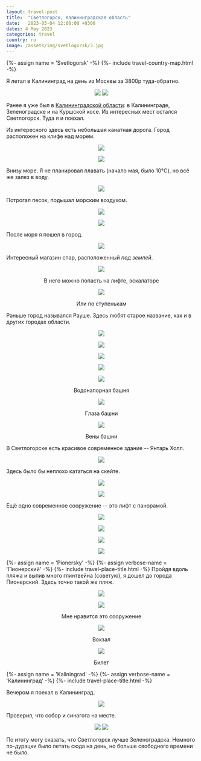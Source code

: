 ```yaml
---
layout: travel-post
title:  "Светлогорск, Калининградская область"
date:   2023-05-04 12:00:00 +0300
dates: 4 May 2023
categories: travel
country: ru
image: /assets/img/svetlogorsk/3.jpg
---
```

{%- assign name = 'Svetlogorsk' -%}
{%- include travel-country-map.html -%}

Я летал в Калининград на день из Москвы за 3800р туда-обратно.
<center>
    <div class="side-by-side">
        <img src="{{site.baseurl}}/assets/img/svetlogorsk/1.jpg" />
        <img src="{{site.baseurl}}/assets/img/svetlogorsk/2.jpg" />
    </div>
    <p class="image-label"></p>
</center>

Ранее я уже был в [Калининградской области](/travel/2022/kaliningrad.html): в Калининграде, Зеленоградске и на Куршской косе. Из интересных мест остался Светлогорск. Туда я и поехал.

Из интересного здесь есть небольшая канатная дорога. Город расположен на клифе над морем.
<center>
<img src="{{site.baseurl}}/assets/img/svetlogorsk/3.jpg" />
<p class="image-label"></p>
</center>

<center>
<img src="{{site.baseurl}}/assets/img/svetlogorsk/4.jpg" />
<p class="image-label"></p>
</center>

Внизу море. Я не планировал плавать (начало мая, было 10°C), но всё же залез в воду.
<center>
<img src="{{site.baseurl}}/assets/img/svetlogorsk/5.jpg" />
<p class="image-label"></p>
</center>

Потрогал песок, подышал морским воздухом.
<center>
<img src="{{site.baseurl}}/assets/img/svetlogorsk/7.jpg" />
<p class="image-label"></p>
</center>

<center>
<img src="{{site.baseurl}}/assets/img/svetlogorsk/8.jpg" />
<p class="image-label"></p>
</center>

После моря я пошел в город.
<center>
<img src="{{site.baseurl}}/assets/img/svetlogorsk/9.jpg" />
<p class="image-label"></p>
</center>

Интересный магазин спар, расположенный _под землей_.
<center>
<img src="{{site.baseurl}}/assets/img/svetlogorsk/10.jpg" />
<p class="image-label">В него можно попасть на лифте, эскалаторе</p>
</center>

<center>
<img src="{{site.baseurl}}/assets/img/svetlogorsk/11.jpg" />
<p class="image-label">Или по ступенькам</p>
</center>

Раньше город назывался Рауше. Здесь любят старое название, как и в других городах области.
<center>
<img src="{{site.baseurl}}/assets/img/svetlogorsk/12.jpg" />
<p class="image-label"></p>
</center>

<center>
<img src="{{site.baseurl}}/assets/img/svetlogorsk/13.jpg" />
<p class="image-label"></p>
</center>

<center>
<img src="{{site.baseurl}}/assets/img/svetlogorsk/14.jpg" />
<p class="image-label"></p>
</center>

<center>
<img src="{{site.baseurl}}/assets/img/svetlogorsk/15.jpg" />
<p class="image-label"></p>
</center>

<center>
<img src="{{site.baseurl}}/assets/img/svetlogorsk/15-1.jpg" />
<p class="image-label">Водонапорная башня</p>
</center>

<center>
<img src="{{site.baseurl}}/assets/img/svetlogorsk/15-2.jpg" />
<p class="image-label">Глаза башни</p>
</center>

<center>
<img src="{{site.baseurl}}/assets/img/svetlogorsk/15-3.jpg" />
<p class="image-label">Вены башни</p>
</center>

В Светлогорске есть красивое современное здание -- Янтарь Холл.
<center>
<img src="{{site.baseurl}}/assets/img/svetlogorsk/16.jpg" />
<p class="image-label"></p>
</center>

Здесь было бы неплохо кататься на скейте.
<center>
<img src="{{site.baseurl}}/assets/img/svetlogorsk/17.jpg" />
<p class="image-label"></p>
</center>

<center>
<img src="{{site.baseurl}}/assets/img/svetlogorsk/18.jpg" />
<p class="image-label"></p>
</center>

Ещё одно современное сооружение -- это лифт с панорамой.
<center>
<img src="{{site.baseurl}}/assets/img/svetlogorsk/20.jpg" />
<p class="image-label"></p>
</center>

<center>
<img src="{{site.baseurl}}/assets/img/svetlogorsk/21.jpg" />
<p class="image-label"></p>
</center>

<center>
<img src="{{site.baseurl}}/assets/img/svetlogorsk/22.jpg" />
<p class="image-label"></p>
</center>

<center>
<img src="{{site.baseurl}}/assets/img/svetlogorsk/23.jpg" />
<p class="image-label"></p>
</center>

{%- assign name = 'Pionersky' -%}
{%- assign verbose-name = 'Пионерский' -%}
{%- include travel-place-title.html -%}
Пройдя вдоль пляжа и выпив много глинтвейна (советую), я дошел до города Пионерский. Здесь точно такой же пляж.
<center>
<img src="{{site.baseurl}}/assets/img/svetlogorsk/24.jpg" />
<p class="image-label"></p>
</center>

<center>
<img src="{{site.baseurl}}/assets/img/svetlogorsk/24-1.jpg" />
<p class="image-label">Мне нравится это сооружение</p>
</center>

<center>
<img src="{{site.baseurl}}/assets/img/svetlogorsk/26.jpg" />
<p class="image-label">Вокзал</p>
</center>

<center>
<img src="{{site.baseurl}}/assets/img/svetlogorsk/27.jpg" />
<p class="image-label">Билет</p>
</center>

{%- assign name = 'Kaliningrad' -%}
{%- assign verbose-name = 'Калининград' -%}
{%- include travel-place-title.html -%}

Вечером я поехал в Калининград.
<center>
<img src="{{site.baseurl}}/assets/img/svetlogorsk/28.jpg" />
<p class="image-label"></p>
</center>

Проверил, что собор и синагога на месте.
<center>
    <div class="side-by-side">
        <img src="{{site.baseurl}}/assets/img/svetlogorsk/29.jpg" />
        <img src="{{site.baseurl}}/assets/img/svetlogorsk/30.jpg" />
    </div>
    <p class="image-label"></p>
</center>

По итогу могу сказать, что Светлогорск лучше Зеленоградска. Немного по-дурацки было летать сюда на день, но больше свободного времени не было.
